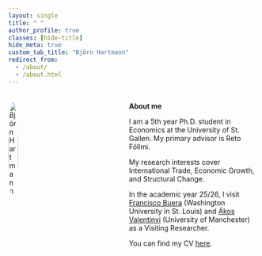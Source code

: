 ```yaml
---
layout: single
title: " "
author_profile: true
classes: [hide-title]
hide_meta: true
custom_tab_title: "Björn Hartmann"
redirect_from:
  - /about/
  - /about.html
---
```


<style id="debug-xray">
/* Outline the main wrappers so we can see their boxes */
.initial-content, .page, .page__layout, .page__inner-wrap,
.page__content, .sidebar {
  outline: 2px dashed rgba(0,0,0,.25);
}

/* Show the element’s computed width in the corner */
.initial-content::after, .page::after, .page__layout::after,
.page__inner-wrap::after, .page__content::after, .sidebar::after {
  content: attr(class) " → " attr(data-mmw);
  position: absolute; font: 12px/1.2 system-ui, sans-serif;
  background: rgba(255,255,0,.85); padding: 2px 6px; border-radius: 4px;
  transform: translateY(-100%); pointer-events: none; color:#000;
}
.initial-content, .page, .page__layout, .page__inner-wrap,
.page__content, .sidebar { position: relative; }

/* Set a CSS var to the computed width via JS below */
</style>
<script>
document.addEventListener('DOMContentLoaded', () => {
  const targets = document.querySelectorAll(
    '.initial-content, .page, .page__layout, .page__inner-wrap, .page__content, .sidebar'
  );
  const update = () => targets.forEach(el => {
    el.setAttribute('data-mmw', Math.round(el.getBoundingClientRect().width)+'px');
  });
  update();
  new ResizeObserver(update).observe(document.documentElement);
});
</script>



<style>

.layout--single .initial-content,
.layout--single .page,
.layout--single .page__layout,
.layout--single .page__inner-wrap {
  max-width: 1400px;
  margin-left: auto;
  margin-right: auto;
  padding-left: 2rem;
  padding-right: 2rem;
}

/* Keep the author sidebar but fix a sensible width */
.layout--single .sidebar {
  flex: 0 0 240px;
  max-width: 240px;
}

/* WIN against the theme’s 770px clamp for the main content column */
body.layout--single article.page .page__content {
  max-width: 1100px;          /* ← tweak this to taste */
  width: auto;
  flex: 1 1 auto;
}

/* --- About section layout (Grid): photo left, text right --- */
.about-wrapper {
  display: grid;
  grid-template-columns: 220px 1fr;  /* image | text */
  column-gap: 1.5rem;
  align-items: start;
  margin-top: 2rem;
}
.about-wrapper img.home-portrait {
  width: 20px;
  height: 200px;
  object-fit: cover;
  border-radius: 50%;
}
.about-text { min-width: 0; }

/* Stack only on small screens */
@media (max-width: 700px) {
  .about-wrapper { grid-template-columns: 1fr; }
  .about-wrapper img.home-portrait { margin-bottom: 1rem; }
}
</style>

<div class="about-wrapper">
  <img src="{{ '/assets/images/me.jpg' | relative_url }}" alt="Björn Hartmann" class="home-portrait">
  <div class="about-text">
    <strong>About me</strong>
    <p>I am a 5th year Ph.D. student in Economics at the University of St. Gallen. 
    My primary advisor is Reto Föllmi.</p>
    <p>My research interests cover International Trade, Economic Growth, and Structural Change.</p>
    <p>In the academic year 25/26, I visit
    <a href="https://sites.google.com/site/fjbuera/" target="_blank" rel="noopener">Francisco Buera</a> (Washington University in St. Louis) and 
    <a href="https://sites.google.com/site/valentinyiakos/" target="_blank" rel="noopener">Ákos Valentinyi</a> (University of Manchester) as a Visiting Researcher.</p>
    <p>You can find my CV <a href="/files/Academic_CV.pdf" target="_blank" rel="noopener">here</a>.</p>
  </div>
</div>
